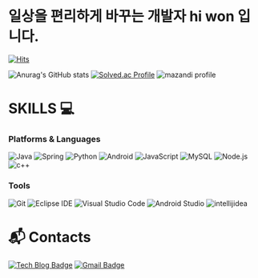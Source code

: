 # 일상을 편리하게 바꾸는 개발자 hi won 입니다.
[![Hits](https://hits.seeyoufarm.com/api/count/incr/badge.svg?url=https%3A%2F%2Fgithub.com%2Fhiwonwon&count_bg=%239AD1F0&title_bg=%23555555&icon=&icon_color=%23E0B6B6&title=hits&edge_flat=false)](https://hits.seeyoufarm.com)

![Anurag's GitHub stats](https://github-readme-stats.vercel.app/api?username=hiwonwon&show_icons=true&theme=tokyonight)
[![Solved.ac Profile](http://mazassumnida.wtf/api/v2/generate_badge?boj=hyewon9913)](https://solved.ac/hyewon9913/)
![mazandi profile](http://mazandi.herokuapp.com/api?handle=hyewon9913&theme=cold)



# SKILLS 💻
### Platforms & Languages
![Java](https://img.shields.io/badge/Java-007396.svg?&style=for-the-badge&logo=Java&logoColor=white)
![Spring](https://img.shields.io/badge/Spring-6DB33F.svg?&style=for-the-badge&logo=Spring&logoColor=white)
![Python](https://img.shields.io/badge/Python-3776AB.svg?&style=for-the-badge&logo=Python&logoColor=white)
![Android](https://img.shields.io/badge/Android-3DDC84.svg?&style=for-the-badge&logo=Android&logoColor=white)
![JavaScript](https://img.shields.io/badge/JavaScript-F7DF1E.svg?&style=for-the-badge&logo=JavaScript&logoColor=white)
![MySQL](https://img.shields.io/badge/MySQL-4479A1.svg?&style=for-the-badge&logo=MySQL&logoColor=white)
![Node.js](https://img.shields.io/badge/Node.js-5FA04E.svg?&style=for-the-badge&logo=Node.js&logoColor=white)
![c++](https://img.shields.io/badge/c++-00599C.svg?&style=for-the-badge&logo=c&logoColor=white)



### Tools
![Git](https://img.shields.io/badge/Git-F05032.svg?&style=for-the-badge&logo=Git&logoColor=white)
![Eclipse IDE](https://img.shields.io/badge/Eclipse%20IDE-2C2255.svg?&style=for-the-badge&logo=Eclipse%20IDE&logoColor=white)
![Visual Studio Code](https://img.shields.io/badge/Visual%20Studio%20Code-007ACC.svg?&style=for-the-badge&logo=Visual%20Studio%20Code&logoColor=white)
![Android Studio](https://img.shields.io/badge/Android%20Studio-3DDC84.svg?&style=for-the-badge&logo=Android%20Studio&logoColor=white)
![intellijidea](https://img.shields.io/badge/intellij%20idea-000000.svg?&style=for-the-badge&logo=intellij%20idea&logoColor=white)

# :mailbox_with_mail: Contacts
[![Tech Blog Badge](http://img.shields.io/badge/-Tech%20blog-black?style=flat-square&logo=tistory&link=https://hiwonwon.tistory.com/)](https://hiwonwon.tistory.com/)
[![Gmail Badge](https://img.shields.io/badge/Gmail-d14836?style=flat-square&logo=Gmail&logoColor=white&link=mailto:hyewon9913@gmail.com)](mailto:hyewon9913@gmail.com)


